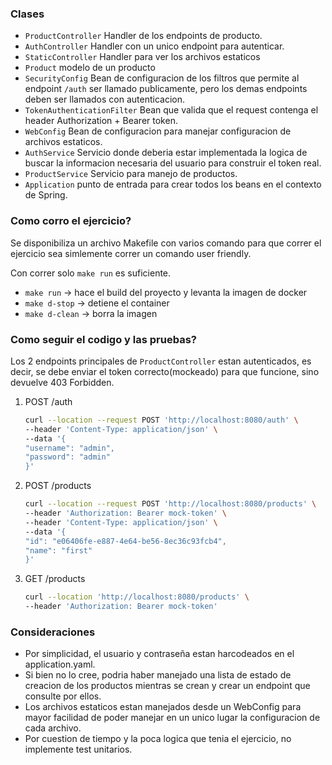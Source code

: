 ### Clases
* `ProductController` Handler de los endpoints de producto.
* `AuthController` Handler con un unico endpoint para autenticar.
* `StaticController` Handler para ver los archivos estaticos
* `Product` modelo de un producto
* `SecurityConfig` Bean de configuracion de los filtros que permite al endpoint `/auth` ser llamado publicamente, pero los demas endpoints deben ser llamados con autenticacion.
* `TokenAuthenticationFilter` Bean que valida que el request contenga el header Authorization + Bearer token.
* `WebConfig` Bean de configuracion para manejar configuracion de archivos estaticos.
* `AuthService` Servicio donde deberia estar implementada la logica de buscar la informacion necesaria del usuario para construir el token real.
* `ProductService` Servicio para manejo de productos.
* `Application` punto de entrada para crear todos los beans en el contexto de Spring.

### Como corro el ejercicio?

Se disponibiliza un archivo Makefile con varios comando para que correr el ejercicio sea simlemente correr un comando user friendly.

Con correr solo `make run` es suficiente.

* `make run` -> hace el build del proyecto y levanta la imagen de docker
* `make d-stop` -> detiene el container
* `make d-clean` -> borra la imagen

### Como seguir el codigo y las pruebas?

Los 2 endpoints principales de `ProductController` estan autenticados, es decir, se debe enviar el token correcto(mockeado) para que funcione, sino devuelve 403 Forbidden.

1. POST /auth
    ```bash
   curl --location --request POST 'http://localhost:8080/auth' \
   --header 'Content-Type: application/json' \
   --data '{
   "username": "admin",
   "password": "admin"
   }'
2. POST /products
    ```bash
   curl --location --request POST 'http://localhost:8080/products' \
   --header 'Authorization: Bearer mock-token' \
   --header 'Content-Type: application/json' \
   --data '{
   "id": "e06406fe-e887-4e64-be56-8ec36c93fcb4",
   "name": "first"
   }'
3. GET /products
    ```bash
   curl --location 'http://localhost:8080/products' \
    --header 'Authorization: Bearer mock-token'


### Consideraciones

* Por simplicidad, el usuario y contraseña estan harcodeados en el application.yaml.
* Si bien no lo cree, podria haber manejado una lista de estado de creacion de los productos mientras se crean y crear un endpoint que consulte por ellos.
* Los archivos estaticos estan manejados desde un WebConfig para mayor facilidad de poder manejar en un unico lugar la configuracion de cada archivo.
* Por cuestion de tiempo y la poca logica que tenia el ejercicio, no implemente test unitarios.